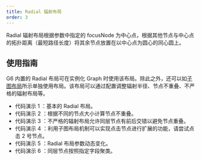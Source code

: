 ```yaml
---
title: Radial 辐射布局
order: 3
---
```


Radial 辐射布局根据参数中指定的 focusNode 为中心点，根据其他节点与中心点的拓扑距离（最短路径长度）将其余节点放置在以中心点为圆心的同心圆上。

## 使用指南

G6 内置的 Radial 布局可在实例化 Graph 时使用该布局。除此之外，还可以如[子图布局](/zh/docs/manual/middle/layout/#%E5%AD%90%E5%9B%BE%E5%B8%83%E5%B1%80)所示单独使用布局。该布局可以通过配置调整辐射半径、节点不重叠、不严格的辐射布局等。

- 代码演示 1 ：基本的 Radial 布局。
- 代码演示 2 ：根据不同的节点大小计算节点不重叠。
- 代码演示 3 ：不严格的辐射布局允许同层节点有前后交错以避免节点重叠。
- 代码演示 4 ：利用子图布局机制可以实现点击节点进行扩展的功能，请尝试点击 2 号节点。
- 代码演示 5 ：Radial 布局参数动态变化。
- 代码演示 6 ：同层节点按照指定字段聚类。
